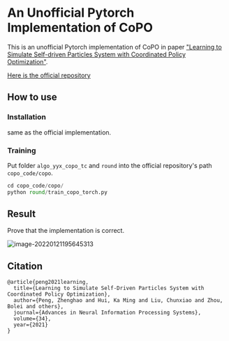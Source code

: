 # An Unofficial Pytorch Implementation of CoPO

This is an unofficial Pytorch implementation of CoPO in paper ["Learning to Simulate Self-driven Particles System with Coordinated Policy Optimization"](https://proceedings.neurips.cc/paper/2021/file/594ca7adb3277c51a998252e2d4c906e-Paper.pdf).

[Here is the official repository](https://github.com/decisionforce/CoPO)

## How to use

### Installation

same as the official implementation.

### Training

Put folder `algo_yyx_copo_tc` and `round` into the official repository's path `copo_code/copo`.

```python
cd copo_code/copo/
python round/train_copo_torch.py
```

## Result

Prove that the implementation is correct.

![image-20220121195645313](https://gitee.com/insomnia-y/my-figure-bed/raw/master/img/202202161501685.png)

## Citation

```
@article{peng2021learning,
  title={Learning to Simulate Self-Driven Particles System with Coordinated Policy Optimization},
  author={Peng, Zhenghao and Hui, Ka Ming and Liu, Chunxiao and Zhou, Bolei and others},
  journal={Advances in Neural Information Processing Systems},
  volume={34},
  year={2021}
}
```



